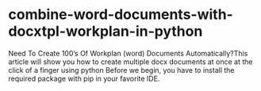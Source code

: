 # combine-word-documents-with-docxtpl-workplan-in-python
Need To Create 100’s Of Workplan (word) Documents Automatically?This article will show you how to create multiple docx documents at once at the click of a finger using python Before we begin, you have to install the required package with pip in your favorite IDE.
